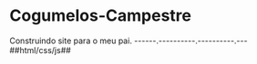 # Cogumelos-Campestre
Construindo site para o meu pai.
------.----------.----------.---
##html/css/js##
